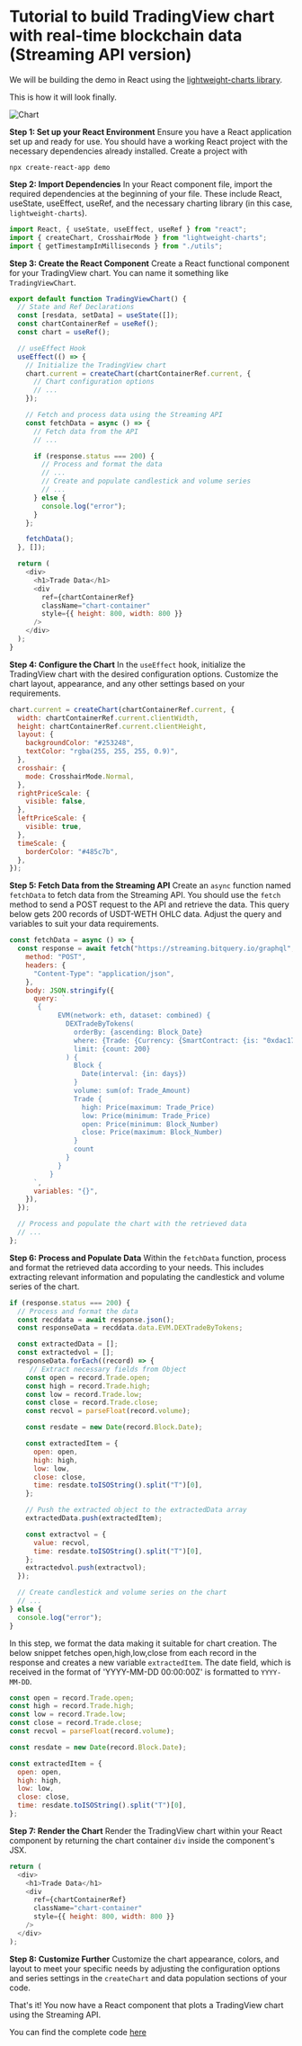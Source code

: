 # Tutorial to build TradingView chart with real-time blockchain data (Streaming API version)

We will be building the demo in React using the [lightweight-charts library](https://tradingview.github.io/lightweight-charts/).

This is how it will look finally.

![Chart](/img/ApplicationExamples/tradingview.png)

**Step 1: Set up your React Environment**
Ensure you have a React application set up and ready for use. You should have a working React project with the necessary dependencies already installed. Create a project with

```
npx create-react-app demo
```

**Step 2: Import Dependencies**
In your React component file, import the required dependencies at the beginning of your file. These include React, useState, useEffect, useRef, and the necessary charting library (in this case, `lightweight-charts`).

```javascript
import React, { useState, useEffect, useRef } from "react";
import { createChart, CrosshairMode } from "lightweight-charts";
import { getTimestampInMilliseconds } from "./utils";
```

**Step 3: Create the React Component**
Create a React functional component for your TradingView chart. You can name it something like `TradingViewChart`.

```javascript
export default function TradingViewChart() {
  // State and Ref Declarations
  const [resdata, setData] = useState([]);
  const chartContainerRef = useRef();
  const chart = useRef();

  // useEffect Hook
  useEffect(() => {
    // Initialize the TradingView chart
    chart.current = createChart(chartContainerRef.current, {
      // Chart configuration options
      // ...
    });

    // Fetch and process data using the Streaming API
    const fetchData = async () => {
      // Fetch data from the API
      // ...

      if (response.status === 200) {
        // Process and format the data
        // ...
        // Create and populate candlestick and volume series
        // ...
      } else {
        console.log("error");
      }
    };

    fetchData();
  }, []);

  return (
    <div>
      <h1>Trade Data</h1>
      <div
        ref={chartContainerRef}
        className="chart-container"
        style={{ height: 800, width: 800 }}
      />
    </div>
  );
}
```

**Step 4: Configure the Chart**
In the `useEffect` hook, initialize the TradingView chart with the desired configuration options. Customize the chart layout, appearance, and any other settings based on your requirements.

```javascript
chart.current = createChart(chartContainerRef.current, {
  width: chartContainerRef.current.clientWidth,
  height: chartContainerRef.current.clientHeight,
  layout: {
    backgroundColor: "#253248",
    textColor: "rgba(255, 255, 255, 0.9)",
  },
  crosshair: {
    mode: CrosshairMode.Normal,
  },
  rightPriceScale: {
    visible: false,
  },
  leftPriceScale: {
    visible: true,
  },
  timeScale: {
    borderColor: "#485c7b",
  },
});
```

**Step 5: Fetch Data from the Streaming API**
Create an `async` function named `fetchData` to fetch data from the Streaming API. You should use the `fetch` method to send a POST request to the API and retrieve the data. This query below gets 200 records of USDT-WETH OHLC data. Adjust the query and variables to suit your data requirements.

```javascript
const fetchData = async () => {
  const response = await fetch("https://streaming.bitquery.io/graphql", {
    method: "POST",
    headers: {
      "Content-Type": "application/json",
    },
    body: JSON.stringify({
      query: `
       {
            EVM(network: eth, dataset: combined) {
              DEXTradeByTokens(
                orderBy: {ascending: Block_Date}
                where: {Trade: {Currency: {SmartContract: {is: "0xdac17f958d2ee523a2206206994597c13d831ec7"}}, Side: {Currency: {SmartContract: {is: "0xc02aaa39b223fe8d0a0e5c4f27ead9083c756cc2"}}}}}
                limit: {count: 200}
              ) {
                Block {
                  Date(interval: {in: days})
                }
                volume: sum(of: Trade_Amount)
                Trade {
                  high: Price(maximum: Trade_Price)
                  low: Price(minimum: Trade_Price)
                  open: Price(minimum: Block_Number)
                  close: Price(maximum: Block_Number)
                }
                count
              }
            }
          }
      `,
      variables: "{}",
    }),
  });

  // Process and populate the chart with the retrieved data
  // ...
};
```

**Step 6: Process and Populate Data**
Within the `fetchData` function, process and format the retrieved data according to your needs. This includes extracting relevant information and populating the candlestick and volume series of the chart.

```javascript
if (response.status === 200) {
  // Process and format the data
  const recddata = await response.json();
  const responseData = recddata.data.EVM.DEXTradeByTokens;

  const extractedData = [];
  const extractedvol = [];
  responseData.forEach((record) => {
     // Extract necessary fields from Object
    const open = record.Trade.open;
    const high = record.Trade.high;
    const low = record.Trade.low;
    const close = record.Trade.close;
    const recvol = parseFloat(record.volume);

    const resdate = new Date(record.Block.Date);

    const extractedItem = {
      open: open,
      high: high,
      low: low,
      close: close,
      time: resdate.toISOString().split("T")[0],
    };

    // Push the extracted object to the extractedData array
    extractedData.push(extractedItem);

    const extractvol = {
      value: recvol,
      time: resdate.toISOString().split("T")[0],
    };
    extractedvol.push(extractvol);
  });

  // Create candlestick and volume series on the chart
  // ...
} else {
  console.log("error");
}
```

In this step, we format the data making it suitable for chart creation. The below snippet fetches open,high,low,close from each record in the response and creates a new variable `extractedItem`. The date field, which is received in the format of 'YYYY-MM-DD 00:00:00Z' is formatted to `YYYY-MM-DD`.

```javascript
const open = record.Trade.open;
const high = record.Trade.high;
const low = record.Trade.low;
const close = record.Trade.close;
const recvol = parseFloat(record.volume);

const resdate = new Date(record.Block.Date);

const extractedItem = {
  open: open,
  high: high,
  low: low,
  close: close,
  time: resdate.toISOString().split("T")[0],
};
```

**Step 7: Render the Chart**
Render the TradingView chart within your React component by returning the chart container `div` inside the component's JSX.

```javascript
return (
  <div>
    <h1>Trade Data</h1>
    <div
      ref={chartContainerRef}
      className="chart-container"
      style={{ height: 800, width: 800 }}
    />
  </div>
);
```

**Step 8: Customize Further**
Customize the chart appearance, colors, and layout to meet your specific needs by adjusting the configuration options and series settings in the `createChart` and data population sections of your code.

That's it! You now have a React component that plots a TradingView chart using the Streaming API. 

You can find the complete code [here](https://github.com/bitquery/tradingview-react-v2-example)
